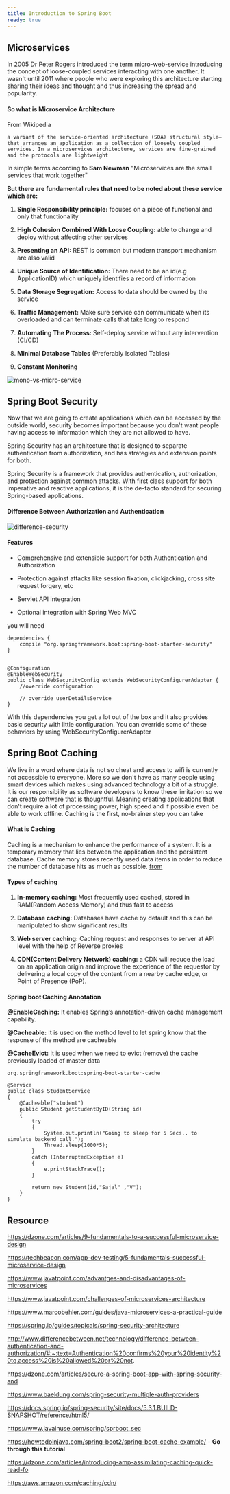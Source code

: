 ```yaml
---
title: Introduction to Spring Boot 
ready: true
---
```


## Microservices

In 2005 Dr Peter Rogers introduced the term micro-web-service introducing the concept of loose-coupled services interacting with one another. It wasn't until 2011 where people who were exploring this architecture starting sharing their ideas and thought and thus increasing the spread and popularity.

#### So what is Microservice Architecture

From Wikipedia

```
a variant of the service-oriented architecture (SOA) structural style— that arranges an application as a collection of loosely coupled services. In a microservices architecture, services are fine-grained and the protocols are lightweight
```

In simple terms according to **Sam Newman** "Microservices are the small services that work together"

**But there are fundamental rules that need to be noted about these service which are:**

1. **Single Responsibility principle:** focuses on a piece of functional and only that functionality

2. **High Cohesion Combined With Loose Coupling:** able to change and deploy without affecting other services

3. **Presenting an API:** REST is common but modern transport mechanism are also valid

4. **Unique Source of Identification:** There need to be an id(e.g ApplicationID) which uniquely identifies a record of information

5. **Data Storage Segregation:** Access to data should be owned by the service

6. **Traffic Management:** Make sure service can communicate when its overloaded and can terminate calls that take long to respond

7. **Automating The Process:** Self-deploy service without any intervention (CI/CD)

8. **Minimal Database Tables** (Preferably Isolated Tables)

9. **Constant Monitoring**

![mono-vs-micro-service](mono-vs-micro-service.png)

## Spring Boot Security

Now that we are going to create applications which can be accessed by the outside world, security becomes important because you don't want people having access to information which they are not allowed to have.

Spring Security has an architecture that is designed to separate authentication from authorization, and has strategies and extension points for both.

Spring Security is a framework that provides authentication, authorization, and protection against common attacks. With first class support for both imperative and reactive applications, it is the de-facto standard for securing Spring-based applications.

#### Difference Between Authorization and Authentication

![difference-security](auth-security.png)

#### Features

- Comprehensive and extensible support for both Authentication and Authorization

- Protection against attacks like session fixation, clickjacking, cross site request forgery, etc

- Servlet API integration

- Optional integration with Spring Web MVC

you will need 

```
dependencies {
    compile "org.springframework.boot:spring-boot-starter-security"
}


@Configuration
@EnableWebSecurity
public class WebSecurityConfig extends WebSecurityConfigurerAdapter {
    //override configuration
    
    // override userDetailsService
}
```

With this dependencies you get a lot out of the box and it also provides basic security with little configuration. You can override some of these behaviors by using WebSecurityConfigurerAdapter

## Spring Boot Caching

We live in a word where data is not so cheat and access to wifi is currently not accessible to everyone. More so we don't have as many people using smart devices which makes using advanced technology a bit of a struggle. It is our responsibility as software developers to know these limitation so we can create software that is thoughtful. Meaning creating applications that don't require a lot of processing power, high speed and if possible even be able to work offline. Caching is the first, no-brainer step you can take

#### What is Caching
Caching is a mechanism to enhance the performance of a system. It is a temporary memory that lies between the application and the persistent database. Cache memory stores recently used data items in order to reduce the number of database hits as much as possible. [from](wtodoinjava.com/spring-boot2/spring-boot-cache-example/)

#### Types of caching

1. **In-memory caching:** Most frequently used cached, stored in RAM(Random Access Memory) and thus fast to access

2. **Database caching:** Databases have cache by default and this can be manipulated to show significant results

3. **Web server caching:** Caching request and responses to server at API level with the help of Reverse proxies

4. **CDN(Content Delivery Network) caching:** a CDN will reduce the load on an application origin and improve the experience of the requestor by delivering a local copy of the content from a nearby cache edge, or Point of Presence (PoP).


#### Spring boot Caching Annotation

**@EnableCaching:** It enables Spring’s annotation-driven cache management capability.

**@Cacheable:** It is used on the method level to let spring know that the response of the method are cacheable

**@CacheEvict:** It is used when we need to evict (remove) the cache previously loaded of master data

```
org.springframework.boot:spring-boot-starter-cache

@Service
public class StudentService 
{
    @Cacheable("student")
    public Student getStudentByID(String id) 
    {
        try
        {
            System.out.println("Going to sleep for 5 Secs.. to simulate backend call.");
            Thread.sleep(1000*5);
        } 
        catch (InterruptedException e) 
        {
            e.printStackTrace();
        }
 
        return new Student(id,"Sajal" ,"V");
    }
}
```

## Resource

https://dzone.com/articles/9-fundamentals-to-a-successful-microservice-design

https://techbeacon.com/app-dev-testing/5-fundamentals-successful-microservice-design

https://www.javatpoint.com/advantges-and-disadvantages-of-microservices

https://www.javatpoint.com/challenges-of-microservices-architecture

https://www.marcobehler.com/guides/java-microservices-a-practical-guide

https://spring.io/guides/topicals/spring-security-architecture

http://www.differencebetween.net/technology/difference-between-authentication-and-authorization/#:~:text=Authentication%20confirms%20your%20identity%20to,access%20is%20allowed%20or%20not.

https://dzone.com/articles/secure-a-spring-boot-app-with-spring-security-and

https://www.baeldung.com/spring-security-multiple-auth-providers

https://docs.spring.io/spring-security/site/docs/5.3.1.BUILD-SNAPSHOT/reference/html5/

https://www.javainuse.com/spring/sprboot_sec

https://howtodoinjava.com/spring-boot2/spring-boot-cache-example/ - **Go through this tutorial** 

https://dzone.com/articles/introducing-amp-assimilating-caching-quick-read-fo

https://aws.amazon.com/caching/cdn/